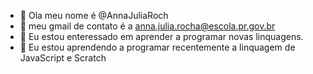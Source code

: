 - 👋 Ola meu nome é @AnnaJuliaRoch
- 👀 meu gmail de contato é a anna.julia.rocha@escola.pr.gov.br
- 🌱 Eu estou enteressado em aprender a programar novas linquagens.
- 💞️ Eu estou aprendendo a programar recentemente a linquagem de JavaScript e Scratch
